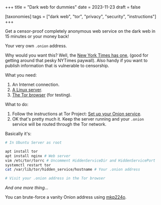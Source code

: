 +++
title = "Dark web for dummies"
date = 2023-11-23
draft = false

[taxonomies]
tags = ["dark web", "tor", "privacy", "security", "instructions"]
+++

Get a censor-proof completely anonymous web service on the dark web in 15 minutes or your money back!

Your very own `.onion` address.

Why would you want this? Well, the [New York Times has one](https://open.nytimes.com/https-open-nytimes-com-the-new-york-times-as-a-tor-onion-service-e0d0b67b7482), (good for getting around that pesky NYTimes paywall). Also handy if you want to publish information that is vulnerable to censorship.

What you need:

1. An Internet connection.
2. [A Linux server](https://ubuntu.com/download/server).
3. [The Tor browser](https://www.torproject.org/download/) (for testing).

What to do:

1. Follow the instructions at Tor Project: [Set up your Onion service](https://community.torproject.org/onion-services/setup/).
2. OK that's pretty much it. Keep the server running and your `.onion` service will be routed through the Tor network.

Basically it's:

```bash
# In Ubuntu Server as root

apt install tor
apt install nginx # Web server
vim /etc/tor/torrc # Uncomment HiddenServiceDir and HiddenServicePort
systemctl restart tor
cat /var/lib/tor/hidden_service/hostname # Your .onion address

# Visit your .onion address in the Tor browser
```

*And one more thing...*

You can brute-force a vanity Onion address using [mkp224o](https://github.com/cathugger/mkp224o).
